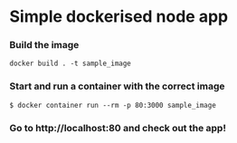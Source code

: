 # Simple dockerised node app 


### Build the image

``
 docker build . -t sample_image
``

### Start and run a container with the correct image

``
$ docker container run --rm -p 80:3000 sample_image
``


### Go to http://localhost:80 and check out the app!